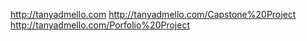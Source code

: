 http://tanyadmello.com
http://tanyadmello.com/Capstone%20Project
http://tanyadmello.com/Porfolio%20Project
